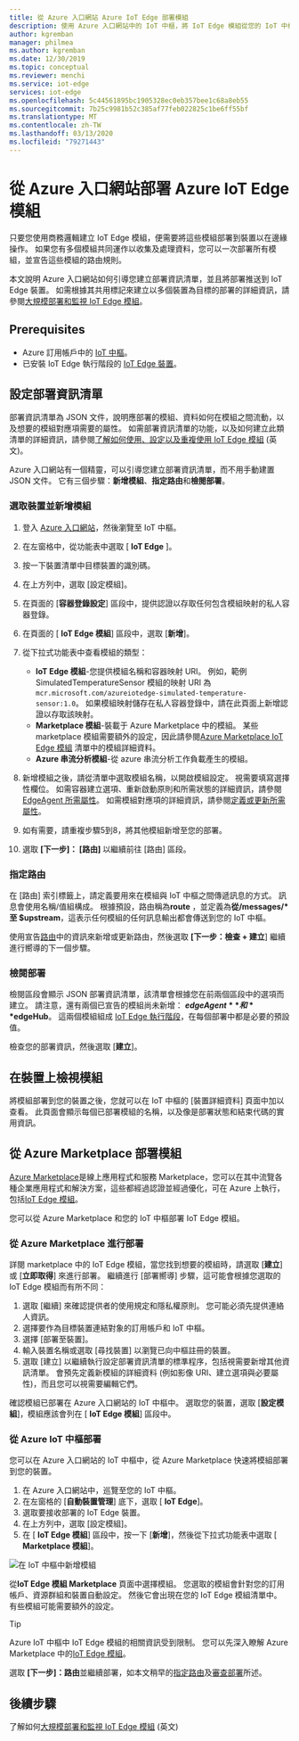 ```yaml
---
title: 從 Azure 入口網站 Azure IoT Edge 部署模組
description: 使用 Azure 入口網站中的 IoT 中樞，將 IoT Edge 模組從您的 IoT 中樞推送至您的 IoT Edge 裝置，如部署資訊清單所設定。
author: kgremban
manager: philmea
ms.author: kgremban
ms.date: 12/30/2019
ms.topic: conceptual
ms.reviewer: menchi
ms.service: iot-edge
services: iot-edge
ms.openlocfilehash: 5c44561895bc1905328ec0eb357bee1c68a8eb55
ms.sourcegitcommit: 7b25c9981b52c385af77feb022825c1be6ff55bf
ms.translationtype: MT
ms.contentlocale: zh-TW
ms.lasthandoff: 03/13/2020
ms.locfileid: "79271443"
---
```

# <a name="deploy-azure-iot-edge-modules-from-the-azure-portal"></a>從 Azure 入口網站部署 Azure IoT Edge 模組

只要您使用商務邏輯建立 IoT Edge 模組，便需要將這些模組部署到裝置以在邊緣操作。 如果您有多個模組共同運作以收集及處理資料，您可以一次部署所有模組，並宣告這些模組的路由規則。

本文說明 Azure 入口網站如何引導您建立部署資訊清單，並且將部署推送到 IoT Edge 裝置。 如需根據其共用標記來建立以多個裝置為目標的部署的詳細資訊，請參閱[大規模部署和監視 IoT Edge 模組](how-to-deploy-monitor.md)。

## <a name="prerequisites"></a>Prerequisites

* Azure 訂用帳戶中的 [IoT 中樞](../iot-hub/iot-hub-create-through-portal.md)。
* 已安裝 IoT Edge 執行階段的 [IoT Edge 裝置](how-to-register-device.md#register-in-the-azure-portal)。

## <a name="configure-a-deployment-manifest"></a>設定部署資訊清單

部署資訊清單為 JSON 文件，說明應部署的模組、資料如何在模組之間流動，以及想要的模組對應項需要的屬性。 如需部署資訊清單的功能，以及如何建立此類清單的詳細資訊，請參閱[了解如何使用、設定以及重複使用 IoT Edge 模組](module-composition.md) (英文)。

Azure 入口網站有一個精靈，可以引導您建立部署資訊清單，而不用手動建置 JSON 文件。 它有三個步驟：**新增模組**、**指定路由**和**檢閱部署**。

### <a name="select-device-and-add-modules"></a>選取裝置並新增模組

1. 登入 [Azure 入口網站](https://portal.azure.com)，然後瀏覽至 IoT 中樞。
1. 在左窗格中，從功能表中選取 [ **IoT Edge** ]。
1. 按一下裝置清單中目標裝置的識別碼。
1. 在上方列中，選取 [設定模組]。
1. 在頁面的 [**容器登錄設定**] 區段中，提供認證以存取任何包含模組映射的私人容器登錄。
1. 在頁面的 [ **IoT Edge 模組**] 區段中，選取 [**新增**]。
1. 從下拉式功能表中查看模組的類型：

   * **IoT Edge 模組**-您提供模組名稱和容器映射 URI。 例如，範例 SimulatedTemperatureSensor 模組的映射 URI 為 `mcr.microsoft.com/azureiotedge-simulated-temperature-sensor:1.0`。 如果模組映射儲存在私人容器登錄中，請在此頁面上新增認證以存取該映射。
   * **Marketplace 模組**-裝載于 Azure Marketplace 中的模組。 某些 marketplace 模組需要額外的設定，因此請參閱[Azure Marketplace IoT Edge 模組](https://azuremarketplace.microsoft.com/marketplace/apps/category/internet-of-things?page=1&subcategories=iot-edge-modules) 清單中的模組詳細資料。
   * **Azure 串流分析模組**-從 azure 串流分析工作負載產生的模組。

1. 新增模組之後，請從清單中選取模組名稱，以開啟模組設定。 視需要填寫選擇性欄位。 如需容器建立選項、重新啟動原則和所需狀態的詳細資訊，請參閱 [EdgeAgent 所需屬性](module-edgeagent-edgehub.md#edgeagent-desired-properties)。 如需模組對應項的詳細資訊，請參閱[定義或更新所需屬性](module-composition.md#define-or-update-desired-properties)。
1. 如有需要，請重複步驟5到8，將其他模組新增至您的部署。
1. 選取 **[下一步]： [路由]** 以繼續前往 [路由] 區段。

### <a name="specify-routes"></a>指定路由

在 [路由] 索引標籤上，請定義要用來在模組與 IoT 中樞之間傳遞訊息的方式。 訊息會使用名稱/值組構成。 根據預設，路由稱為**route** ，並定義為**從/messages/\* 至 $upstream**，這表示任何模組的任何訊息輸出都會傳送到您的 IoT 中樞。  

使用宣告[路由](module-composition.md#declare-routes)中的資訊來新增或更新路由，然後選取 **[下一步：檢查 + 建立**] 繼續進行嚮導的下一個步驟。

### <a name="review-deployment"></a>檢閱部署

檢閱區段會顯示 JSON 部署資訊清單，該清單會根據您在前兩個區段中的選項而建立。 請注意，還有兩個已宣告的模組尚未新增： **$edgeAgent** 和 **$edgeHub**。 這兩個模組組成 [IoT Edge 執行階段](iot-edge-runtime.md)，在每個部署中都是必要的預設值。

檢查您的部署資訊，然後選取 [**建立**]。

## <a name="view-modules-on-your-device"></a>在裝置上檢視模組

將模組部署到您的裝置之後，您就可以在 IoT 中樞的 [裝置詳細資料] 頁面中加以查看。 此頁面會顯示每個已部署模組的名稱，以及像是部署狀態和結束代碼的實用資訊。

## <a name="deploy-modules-from-azure-marketplace"></a>從 Azure Marketplace 部署模組

[Azure Marketplace](https://azuremarketplace.microsoft.com/)是線上應用程式和服務 Marketplace，您可以在其中流覽各種企業應用程式和解決方案，這些都經過認證並經過優化，可在 Azure 上執行，包括[IoT Edge 模組](https://azuremarketplace.microsoft.com/marketplace/apps/category/internet-of-things?page=1&subcategories=iot-edge-modules)。

您可以從 Azure Marketplace 和您的 IoT 中樞部署 IoT Edge 模組。

### <a name="deploy-from-azure-marketplace"></a>從 Azure Marketplace 進行部署

詳閱 marketplace 中的 IoT Edge 模組，當您找到想要的模組時，請選取 [**建立**] 或 [**立即取得**] 來進行部署。 繼續進行 [部署嚮導] 步驟，這可能會根據您選取的 IoT Edge 模組而有所不同：

1. 選取 [繼續] 來確認提供者的使用規定和隱私權原則。 您可能必須先提供連絡人資訊。
1. 選擇要作為目標裝置連結對象的訂用帳戶和 IoT 中樞。
1. 選擇 [部署至裝置]。
1. 輸入裝置名稱或選取 [尋找裝置] 以瀏覽已向中樞註冊的裝置。
1. 選取 [建立] 以繼續執行設定部署資訊清單的標準程序，包括視需要新增其他資訊清單。 會預先定義新模組的詳細資料 (例如影像 URI、建立選項與必要屬性)，而且您可以視需要編輯它們。

確認模組已部署在 Azure 入口網站的 IoT 中樞中。 選取您的裝置，選取 [**設定模組**]，模組應該會列在 [ **IoT Edge 模組**] 區段中。

### <a name="deploy-from-azure-iot-hub"></a>從 Azure IoT 中樞部署

您可以在 Azure 入口網站的 IoT 中樞中，從 Azure Marketplace 快速將模組部署到您的裝置。

1. 在 Azure 入口網站中，巡覽至您的 IoT 中樞。
1. 在左窗格的 [**自動裝置管理**] 底下，選取 [ **IoT Edge**]。
1. 選取要接收部署的 IoT Edge 裝置。
1. 在上方列中，選取 [設定模組]。
1. 在 [ **IoT Edge 模組**] 區段中，按一下 [**新增**]，然後從下拉式功能表中選取 [ **Marketplace 模組**]。

![在 IoT 中樞中新增模組](./media/how-to-deploy-modules-portal/iothub-add-module.png)

從**IoT Edge 模組 Marketplace**  頁面中選擇模組。 您選取的模組會針對您的訂用帳戶、資源群組和裝置自動設定。 然後它會出現在您的 IoT Edge 模組清單中。 有些模組可能需要額外的設定。

> [!TIP]
> Azure IoT 中樞中 IoT Edge 模組的相關資訊受到限制。 您可以先深入瞭解 Azure Marketplace 中的[IoT Edge 模組](https://azuremarketplace.microsoft.com/marketplace/apps/category/internet-of-things?page=1&subcategories=iot-edge-modules)。

選取 **[下一步]：路由**並繼續部署，如本文稍早的[指定路由](#specify-routes)及[審查部署](#review-deployment)所述。

## <a name="next-steps"></a>後續步驟

了解如何[大規模部署和監視 IoT Edge 模組](how-to-deploy-monitor.md) (英文)
